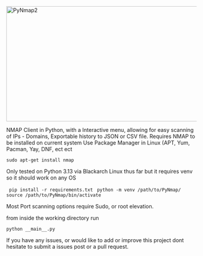 <img width="1133" height="306" alt="PyNmap2" src="https://github.com/user-attachments/assets/4e97ddb4-446c-4ac6-b1c9-9ee6a55b1b58" />


NMAP Client in Python, with a Interactive menu, allowing for easy scanning of IPs - Domains, Exportable history to JSON or CSV file.
Requires NMAP to be installed on current system
Use Package Manager in Linux (APT, Yum, Pacman, Yay, DNF, ect ect

```sudo apt-get install nmap```

Only tested on Python 3.13 via Blackarch Linux thus far but it requires venv so it should work on any OS

``` pip install -r requirements.txt```
``` python -m venv /path/to/PyNmap/```
``` source /path/to/PyNmap/bin/activate ```


Most Port scanning options require Sudo, or root elevation.

from inside the working directory run 

```python __main__.py```

If you have any issues, or would like to add or improve this project dont hesitate to submit a issues post or a pull request.
